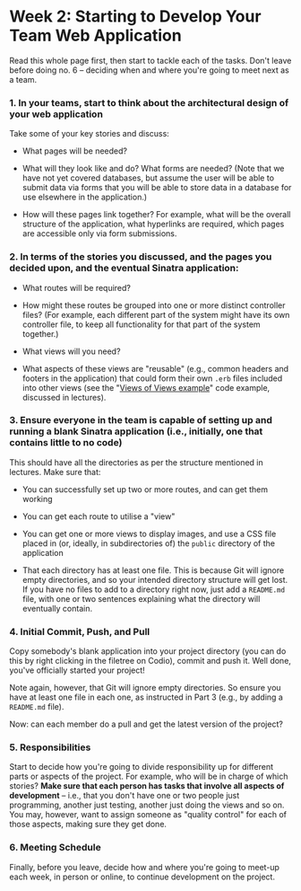# Week 2: Starting to Develop Your Team Web Application

Read this whole page first, then start to tackle each of the tasks. Don't leave
before doing no. 6 – deciding when and where you're going to meet next as a team.

### 1. In your teams, start to think about the architectural design of your web application

Take some of your key stories and discuss:

* What pages will be needed? 

* What will they look like and do? What forms are needed? (Note that we have not
  yet covered databases, but assume the user will be able to submit data via
  forms that you will be able to store data in a database for use elsewhere in
  the application.)

* How will these pages link together? For example, what will be the overall
  structure of the application, what hyperlinks are required, which pages are
  accessible only via form submissions.

### 2. In terms of the stories you discussed, and the pages you decided upon, and the eventual Sinatra application:

* What routes will be required?

* How might these routes be grouped into one or more distinct controller files?
  (For example, each different part of the system might have its own controller
  file, to keep all functionality for that part of the system together.)

* What views will you need? 

* What aspects of these views are "reusable" (e.g., common headers and footers
  in the application) that could form their own `.erb` files included into other
  views (see the "[Views of Views example](..//code//views/views_of_views/)" code
  example, discussed in lectures).

### 3. Ensure everyone in the team is capable of setting up and running a blank Sinatra application (i.e., initially, one that contains little to no code)

This should have all the directories as per the structure mentioned in
lectures. Make sure that: 

* You can successfully set up two or more routes, and can get them working

* You can get each route to utilise a "view"

* You can get one or more views to display images, and use a CSS file placed in
  (or, ideally, in subdirectories of) the `public` directory of the application

* That each directory has at least one file. This is because Git will ignore
  empty directories, and so your intended directory structure will get lost. If
  you have no files to add to a directory right now, just add a `README.md`
  file, with one or two sentences explaining what the directory will eventually
  contain.

### 4. Initial Commit, Push, and Pull

Copy somebody's blank application into your project directory (you can do this
by right clicking in the filetree on Codio), commit and push it. Well done,
you've officially started your project! 

Note again, however, that Git will ignore empty directories. So ensure you have
at least one file in each one, as instructed in Part 3 (e.g., by adding a
`README.md` file).

Now: can each member do a pull and get the latest version of the project?

### 5. Responsibilities 

Start to decide how you're going to divide responsibility up for different parts
or aspects of the project. For example, who will be in charge of which stories?
**Make sure that each person has tasks that involve all aspects of development**
– i.e., that you don't have one or two people just programming, another just
testing, another just doing the views and so on. You may, however, want to
assign someone as "quality control" for each of those aspects, making sure they
get done. 

### 6. Meeting Schedule

Finally, before you leave, decide how and where you're going to meet-up each
week, in person or online, to continue development on the project.
